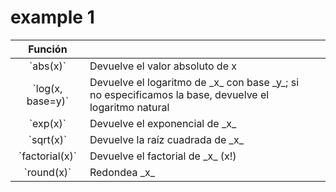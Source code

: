 # example 1



| Función |  |  |
| :---: | :--- | :--- |
| \`abs\(x\)\` | Devuelve el valor absoluto de x |  |
| \`log\(x, base=y\)\` | Devuelve el logaritmo de \_x\_ con base \_y\_; si no especificamos la base, devuelve el logaritmo natural |  |
| \`exp\(x\)\` | Devuelve el exponencial de \_x\_ |  |
| \`sqrt\(x\)\` | Devuelve la raíz cuadrada de \_x\_ |  |
| \`factorial\(x\)\` |  Devuelve el factorial de \_x\_ \(x!\) |  |
| \`round\(x\)\` | Redondea \_x\_ |  |



